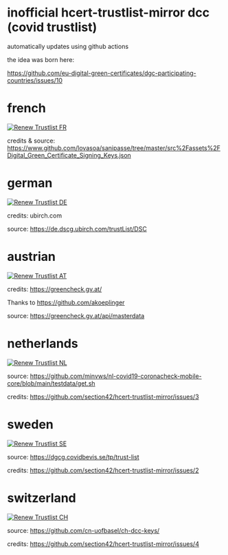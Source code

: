 # inofficial hcert-trustlist-mirror dcc (covid trustlist)

automatically updates using github actions

the idea was born here:

https://github.com/eu-digital-green-certificates/dgc-participating-countries/issues/10

# french
[![Renew Trustlist FR](https://github.com/section42/hcert-trustlist-mirror/actions/workflows/trustlist-FR.yml/badge.svg)](https://github.com/section42/hcert-trustlist-mirror/actions/workflows/trustlist-FR.yml)

credits & source:
https://www.github.com/lovasoa/sanipasse/tree/master/src%2Fassets%2FDigital_Green_Certificate_Signing_Keys.json

# german
[![Renew Trustlist DE](https://github.com/section42/hcert-trustlist-mirror/actions/workflows/trustlist-DE.yml/badge.svg)](https://github.com/section42/hcert-trustlist-mirror/actions/workflows/trustlist-DE.yml)

credits: 
ubirch.com

source: 
https://de.dscg.ubirch.com/trustList/DSC

# austrian
[![Renew Trustlist AT](https://github.com/section42/hcert-trustlist-mirror/actions/workflows/trustlist-AT.yml/badge.svg)](https://github.com/section42/hcert-trustlist-mirror/actions/workflows/trustlist-AT.yml)

credits:
https://greencheck.gv.at/

Thanks to https://github.com/akoeplinger

source:
https://greencheck.gv.at/api/masterdata

# netherlands
[![Renew Trustlist NL](https://github.com/section42/hcert-trustlist-mirror/actions/workflows/trustlist-NL.yml/badge.svg)](https://github.com/section42/hcert-trustlist-mirror/actions/workflows/trustlist-NL.yml)

source:
https://github.com/minvws/nl-covid19-coronacheck-mobile-core/blob/main/testdata/get.sh

credits:
https://github.com/section42/hcert-trustlist-mirror/issues/3

# sweden
[![Renew Trustlist SE](https://github.com/section42/hcert-trustlist-mirror/actions/workflows/trustlist-SE.yml/badge.svg)](https://github.com/section42/hcert-trustlist-mirror/actions/workflows/trustlist-SE.yml)

source:
https://dgcg.covidbevis.se/tp/trust-list

credits:
https://github.com/section42/hcert-trustlist-mirror/issues/2

# switzerland
[![Renew Trustlist CH](https://github.com/section42/hcert-trustlist-mirror/actions/workflows/trustlist-CH.yml/badge.svg)](https://github.com/section42/hcert-trustlist-mirror/actions/workflows/trustlist-CH.yml)

source:
https://github.com/cn-uofbasel/ch-dcc-keys/

credits:
https://github.com/section42/hcert-trustlist-mirror/issues/4
